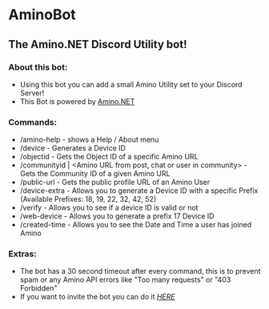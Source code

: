 # AminoBot
## The Amino.NET Discord Utility bot!

### About this bot:
- Using this bot you can add a small Amino Utility set to your Discord Server!
- This Bot is powered by [Amino.NET](https://github.com/FabioGaming/Amino.Net)

### Commands:
- /amino-help - shows a Help / About menu
- /device - Generates a Device ID
- /objectid <URL> - Gets the Object ID of a specific Amino URL
- /communityid <communityURL> | <Amino URL from post, chat or user in community> - Gets the Community ID of a given Amino URL
- /public-url <user URL> - Gets the public profile URL of an Amino User
- /device-extra <prefix> - Allows you to generate a Device ID with a specific Prefix (Available Prefixes: 18, 19, 22, 32, 42, 52)
- /verify - Allows you to see if a device ID is valid or not
- /web-device - Allows you to generate a prefix 17 Device ID
- /created-time - Allows you to see the Date and Time a user has joined Amino
### Extras:
- The bot has a 30 second timeout after every command, this is to prevent spam or any Amino API errors like "Too many requests" or "403 Forbidden"
- If you want to invite the bot you can do it *[HERE](https://discord.com/api/oauth2/authorize?client_id=1068683105189253200&permissions=277025442816&scope=bot%20applications.commands)*

